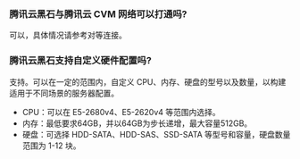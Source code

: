 ### 腾讯云黑石与腾讯云 CVM 网络可以打通吗?
可以，具体情况请参考对等连接。

### 腾讯云黑石支持自定义硬件配置吗?
支持。可以在一定的范围内，自定义 CPU、内存、硬盘的型号以及数量，以构建适用于不同场景的服务器配置。

- CPU：可以在 E5-2680v4、E5-2620v4 等范围内选择。
- 内存：最低要求64GB，并以64GB为步长递增，最大容量512GB。
- 硬盘：可选择 HDD-SATA、HDD-SAS、SSD-SATA 等型号和容量，硬盘数量范围为 1-12 块。


